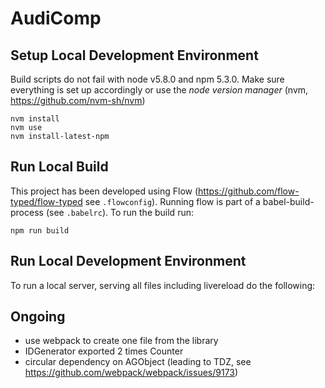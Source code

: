 # AudiComp

## Setup Local Development Environment

Build scripts do not fail with node v5.8.0 and npm 5.3.0.
Make sure everything is set up accordingly or use the *node version manager* (nvm, https://github.com/nvm-sh/nvm)

    nvm install
    nvm use
    nvm install-latest-npm

## Run Local Build

This project has been developed using Flow (https://github.com/flow-typed/flow-typed see `.flowconfig`).
Running flow is part of a babel-build-process (see `.babelrc`). To run the build run:

    npm run build

## Run Local Development Environment

To run a local server, serving all files including livereload do the following:

## Ongoing

- use webpack to create one file from the library
- IDGenerator exported 2 times Counter
- circular dependency on AGObject (leading to TDZ, see https://github.com/webpack/webpack/issues/9173)